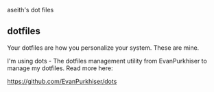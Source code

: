 aseith's dot files

## dotfiles

Your dotfiles are how you personalize your system. These are mine. 

I'm using dots - The dotfiles management utility from EvanPurkhiser
to manage my dotfiles. Read more here:

https://github.com/EvanPurkhiser/dots
